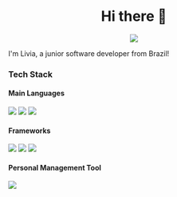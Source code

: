
<h1 align="center">
  Hi there 👋
</h1>

<p align="center">
  <a href="https://www.linkedin.com/in/lívia-cavalcante-a97a05212/">
    <img src="https://img.shields.io/badge/LinkedIn-0077B5?style=for-the-badge&logo=linkedin&logoColor=white"/>
  </a>
</p>

<p>
  I'm Livia, a junior software developer from Brazil!
</p>
<h3>
  Tech Stack
</h3>
<h4> Main Languages</h4>
<img src="https://img.shields.io/badge/C-00599C?style=for-the-badge&logo=c&logoColor=white" />
<img src="https://img.shields.io/badge/C%2B%2B-00599C?style=for-the-badge&logo=c%2B%2B&logoColor=white" />
<img src="https://img.shields.io/badge/JavaScript-323330?style=for-the-badge&logo=javascript&logoColor=F7DF1E" />
<h4> Frameworks </h4>
<img src="https://img.shields.io/badge/React-20232A?style=for-the-badge&logo=react&logoColor=61DAFB}" />
<img src="https://img.shields.io/badge/next%20js-000000?style=for-the-badge&logo=nextdotjs&logoColor=white" />
<img src="https://img.shields.io/badge/React_Native-20232A?style=for-the-badge&logo=react&logoColor=61DAFB" />
<h4> Personal Management Tool </h4>
<img src="https://img.shields.io/badge/Obsidian-483699?style=for-the-badge&logo=Obsidian&logoColor=white" />
